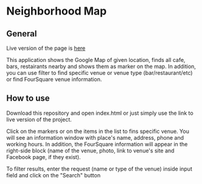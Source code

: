 # Neighborhood Map

## General

Live version of the page is [here](http://nataliatepluhina.github.io/Nanodegree/Google%20Map/index.html)  

This application shows the Google Map of given location, finds all cafe, bars, restairants nearby and shows them as marker on the map. In addition, you can use filter to find specific venue or venue type (bar/restaurant/etc) or find FourSquare venue information.

## How to use

Download this repository and open index.html or just simply use the link to live version of the project.

Click on the markers or on the items in the list to fins specific venue. You will see an information window with place's name, address, phone and working hours. In addition, the FourSquare information will appear in the right-side block (name of the venue, photo, link to venue's site and Facebook page, if they exist).

To filter results, enter the request (name or type of the venue) inside input field and click on the "Search" button